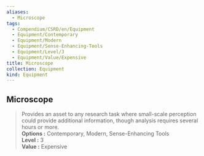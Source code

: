 ```yaml
---
aliases:
  - Microscope
tags:
  - Compendium/CSRD/en/Equipment
  - Equipment/Contemporary
  - Equipment/Modern
  - Equipment/Sense-Enhancing-Tools
  - Equipment/Level/3
  - Equipment/Value/Expensive
title: Microscope
collection: Equipment
kind: Equipment
---
```

## Microscope  
  
>Provides an asset to any research task where small-scale perception could provide additional information, though analysis requires several hours or more.  
> **Options :** Contemporary, Modern, Sense-Enhancing Tools  
> **Level :** 3  
> **Value :** Expensive
